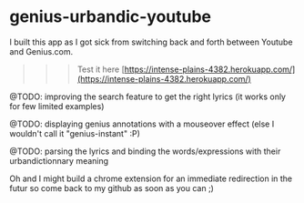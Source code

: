 # genius-urbandic-youtube

I built this app as I got sick from switching back and forth between Youtube and Genius.com.

>>>Test it here [https://intense-plains-4382.herokuapp.com/](https://intense-plains-4382.herokuapp.com/)

@TODO: improving the search feature to get the right lyrics (it works only for few limited examples)

@TODO: displaying genius annotations with a mouseover effect (else I wouldn't call it "genius-instant" :P)

@TODO: parsing the lyrics and binding the words/expressions with their urbandictionnary meaning

Oh and I might build a chrome extension for an immediate redirection in the futur so come back to my github as soon as you can ;)


